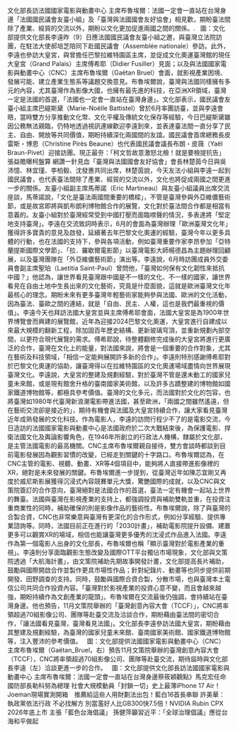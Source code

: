 文化部長訪法國國家電影與動畫中心 主席布魯埃爾：法國一定會一直站在台灣身邊「法國國民議會友臺小組」及「臺灣與法國國會友好協會」相見歡，期盼臺法間除了產業、經貿的交流以外，期盼以文化更加促進兩國之間的關係。.   圖：文化部提供文化部長李遠昨（9）日應法國國民議會友臺小組之邀，與臺灣立法院訪團，在駐法大使郝培芝陪同下赴國民議會（Assemblée nationale）參訪。此外，李遠也參訪大皇宮，與曾擔任巴黎拉維特園區主席，並促成文化奧運臺灣館的現任大皇宮（Grand Palais）主席傅希耶（Didier Fusiller）見面；以及與法國國家電影與動畫中心（CNC）主席布魯埃爾（Gaëtan Bruel）會面，就影視產業困境、發展可能、建立產業生態系等議題交換意見。布魯埃爾說，臺灣與法國同樣擁有多元的內容，尤其臺灣作為影像大國，也擁有最先進的科技，在亞洲XR領域，臺灣一定是法國的首選，「法國也一定會一直站在臺灣身邊」。文化部表示，國民議會友臺小組主席巴緹斯黛（Marie-Noëlle Battistel）曾於6月率團訪臺，並與李遠會晤，當時雙方分享推動文化幣、文化平權及傳統文化保存等經驗，今日巴緹斯黛雖因公務無法親臨，仍特地透過視訊連線歡迎李遠到來，並表達臺法間一直分享了民主、自由、開放等共同價值，期盼持續深化兩國間的友誼。國民議會首席總務長皮雷斯・博恩（Christine Pirès Beaune）也代表國民議會議長布朗・皮薇（Yaël Braun-Pivet）迎接訪團。現正最夯：「柯文哲故意激怒北檢！就是要檢提抗告」張益贍曝柯盤算  網讚一針見血「臺灣與法國國會友好協會」會長林楚茵今日與吳沛憶、林宜瑾、李柏毅、沈發惠共同出席，林楚茵說，今天友法小組與李遠一起到國民議會，也代表臺法間除了產業、經貿的交流以外，文化也將促成兩國之間更進一步的關係。友臺小組副主席馬蒂諾（Eric Martineau）與友臺小組議員出席交流座談，馬蒂諾說，「文化是臺法兩國間重要的橋樑」，不管是臺灣參與外亞維儂藝術節，或是故宮即將與凱布朗利博物館合作的展覽，文化對於臺法間合作都是相當有意義的。友臺小組對於臺灣經常受到中國打壓而面臨噤聲的情況，多表達將「堅定地支持臺灣」。李遠在交流致詞時表示，6月的會面為臺灣辦理「歐洲臺灣文化年」獲得許多寶貴的意見及啟發，延續著去年巴黎文化奧運的經驗，臺灣今年以更多具體的行動，也在法國的支持下，參與各項活動，例如臺灣重要作家李昂參加「亞特蘭提斯國際文學節」、「拉．羅歇爾電影節」以臺灣電影大師楊德昌為主題辦理回顧展，以及臺灣團隊在「外亞維儂藝術節」演出等。李遠說，6月時訪團成員外交委員會副主席聖珀（Laetitia Saint-Paul）曾問他，「臺灣如何保有文化韌性來抵抗中國？」他認為，讓世界看見臺灣跟中國是不一樣的文化、不一樣的國家，讓世界看見在自由土地中生長出來的文化藝術，究竟是什麼面貌，這就是歐洲臺灣文化年最核心的理念。期盼未來有更多臺灣年輕藝術家能夠參與法國、歐洲的文化活動，因為臺法、臺歐之間的連結，就是「自由、民主、人權，這也是我們最重視的價值」。李遠今天也拜訪法國大皇宮並與主席傅希耶會面，法國大皇宮是為1900年世界博覽會而興建的展覽館，近年為迎接2024巴黎文化奧運，大皇宮進行自建成以來最大規模的翻新工程，除加固百年歷史結構、更新玻璃穹頂，並重新規劃內部空間，以更符合現代展覽的需求。傅希耶說，待整體翻修完成後的大皇宮將進行更廣泛的合作，臺灣在文化上的能量，對法國來說，將會是一個重要的合作對象，尤其在藝術及科技領域，「相信一定能夠展開許多新的合作」。李遠則特別感謝傅希耶對於巴黎文化奧運的協助，讓臺灣得以在拉維特園區的文化奧運場域盡情向世界展現臺灣文化。李遠說，大皇宮的整建及規劃經驗，對於臺灣不管是還未動工的國家兒童未來館，或是現有館舍升格的臺南國家美術館，以及許多古蹟整建的博物館如國家鐵道博物館等，都極具參考價值。臺灣的文化多元，而法國對於文化的包容，也將臺灣如1980年代臺灣新浪潮電影帶進法國，甚至歐洲，「兩國之間雖然遙遠，但在藝術交流卻是接近的」，期待有機會與法國及大皇宮持續合作，讓大家看見臺灣近年成熟發展的文化科技。作為電影人，李遠的訪問行程少不了的是電影交流，今日造訪的法國國家電影與動畫中心是法國政府於二次大戰結束後，為保護電影、捍衛法國文化及輿論影響角色，在1946年所創立的行政法人機構，隸屬於文化部，是主管法國電影的最高機關。CNC主席布魯埃爾親自接待，雙方會談時都談到目前電影發展因為觀影習慣的改變，已經走到關鍵的十字路口。布魯埃爾認為，在CNC主管的電影、視聽、動畫、XR等4個項目中，能夠將人直接帶進影像裡的XR，絕對是未來發展的關鍵。布魯埃爾進一步提到，從臺灣近年如陳芯宜剛又再度於威尼斯影展獲得沉浸式內容競賽單元大獎，驚艷國際的成就，以及CNC與文策院簽訂的合作意向，臺灣絕對是法國合作的首選，臺法一定有機會一起站上世界的舞臺。法國與臺灣在影視產業的支持上，都強調投資與補助雙軌並重，在投資注重商業性的同時，補助確保的則是影像作品的藝術性。布魯埃爾說，除了與臺灣的合製合資，CNC也非常樂意與臺灣有更深化的合作形式，例如分享經驗、提供專業諮詢等。同時，法國目前正在進行的「2030計畫」，補助電影院提升設備、建置更多可以觀賞XR的場域，相信也能讓臺灣更多優秀的沈浸式作品進入法國。李遠作為第一個電影人出身的文化部長，布魯埃爾也稱「顯示臺灣對於電影產業的重視」。李遠則分享面臨觀影生態改變及國際OTT平台獨佔市場現象，文化部與文策院透過「大航海計畫」，由文策院補助先期故事開發計畫，文化部提高長片補助，鼓勵與國際開啟合作並製作更具市場性作品；針對紀錄片、動畫等也同步提供前期開發、田野調查的支持。同時，鼓勵與國際合資合製，分散市場，也與臺灣本土電信公司共同合作投資內容。「臺灣對於影視產業的投資心意不變，而且會越來越強，期盼持續作為文創產業的龍頭」。布魯埃爾在交流最後仍強調，會持續站在臺灣身邊。他也預告，11月文策院舉辦的「臺灣創意內容大會（TCCF）」，CNC將率領超過70組影像公司、團隊等赴臺交流及洽談合作，期盼藉由臺法間的密切合作，「讓法國看見臺灣，臺灣看見法國」。文化部長李遠參訪法國大皇宮，期盼藉由其整建及規劃經驗，為臺灣的國家兒童未來館、臺南國家美術館、國家鐵道博物館等，注入豐沛的參考價值。   圖：文化部提供法國國家電影與動畫中心（CNC）主席布魯埃爾（Gaëtan_Bruel，右）預告11月文策院舉辦的臺灣創意內容大會（TCCF），CNC將率領超過70組影像公司、團隊等赴臺交流，期待屆時與文化部長李遠（左）洽談更進一步的合作。   圖：文化部提供文化部長訪法國國家電影與動畫中心 主席布魯埃爾：法國一定會一直站在台灣身邊蔡筱穎觀點》馬克宏任命國防部長勒科努為總理  社會大規模動員「封鎖一切」史上最薄iPhone 17 Air！Joeman現場實測開箱　推薦給這些人用財劃法出包！藍白16首長串聯 許美華：執政黨依法行政 不必找解方 別當濫好人比GB300快7.5倍！NVIDIA Rubin CPX 2026年底上市 主張「藍色台海倡議」  孫健萍籲習近平：「全球治理倡議」應從台海和平做起 